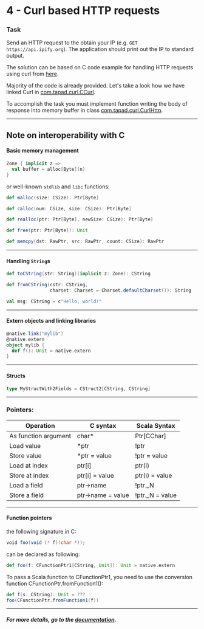 # 4 - Curl based HTTP requests

### Task
 
Send an HTTP request to the obtain your IP (e.g. `GET https://api.ipify.org`).
The application should print out the IP to standard output.

The solution can be based on C code example for handling HTTP requests using curl from [here](https://curl.haxx.se/libcurl/c/getinmemory.html).

Majority of the code is already provided. Let's take a look how we have linked Curl in [com.tapad.curl.CCurl](curl/src/main/scala/com/tapad/curl/CurlHttp.scala).

To accomplish the task you must implement function writing the body of response into memory buffer in class [com.tapad.curl.CurlHttp](curl/src/main/scala/com/tapad/curl/CurlHttp.scala).

---
## Note on interoperability with C

#### Basic memory management

```scala
Zone { implicit z =>
  val buffer = alloc[Byte](n)
}
```
or well-known `stdlib` and `libc` functions:
```scala
def malloc(size: CSize): Ptr[Byte]
```
```scala
def calloc(num: CSize, size: CSize): Ptr[Byte]
```
```scala
def realloc(ptr: Ptr[Byte], newSize: CSize): Ptr[Byte]
```
```scala
def free(ptr: Ptr[Byte]): Unit
```
```scala
def memcpy(dst: RawPtr, src: RawPtr, count: CSize): RawPtr
```

---

#### Handling `String`s

```scala
def toCString(str: String)(implicit z: Zone): CString
```

```scala
def fromCString(cstr: CString,
                charset: Charset = Charset.defaultCharset()): String
```

```scala
val msg: CString = c"Hello, world!"
```

---

#### Extern objects and linking libraries

```scala
@native.link("mylib")
@native.extern
object mylib {
  def f(): Unit = native.extern
}
```

---

#### Structs

```scala
type MyStructWith2Fields = CStruct2[CString, CString]
```

---

### Pointers:

| Operation	        | C syntax  |   Scala Syntax |
|-|-|-|
| As function argument | char* | Ptr[CChar] |
| Load value        | *ptr |	!ptr |
| Store value       | *ptr = value |	!ptr = value |
| Load at index     | ptr[i]	| ptr(i) |
| Store at index	| ptr[i] = value	| ptr(i) = value |
| Load a field      | ptr->name	| !ptr._N |
| Store a field     | ptr->name = value	| !ptr._N = value |

---

#### Function pointers

the following signature in C:
```scala
void foo(void (* f)(char *));
```
can be declared as following:

```scala
def foo(f: CFunctionPtr1[CString, Unit]): Unit = native.extern
```

To pass a Scala function to CFunctionPtr1, you need to use the conversion function CFunctionPtr.fromFunction1():

```scala
def f(s: CString): Unit = ???
foo(CFunctionPtr.fromFunction1(f))
```

---

##### For more details, go to the [documentation](http://www.scala-native.org/en/v0.3.8/user/interop.html#interop).
